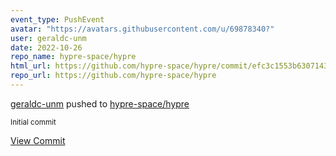 ```yaml
---
event_type: PushEvent
avatar: "https://avatars.githubusercontent.com/u/69878340?"
user: geraldc-unm
date: 2022-10-26
repo_name: hypre-space/hypre
html_url: https://github.com/hypre-space/hypre/commit/efc3c1553b6307143cd1882952fe1035b18ef00a
repo_url: https://github.com/hypre-space/hypre
---
```


<a href='https://github.com/geraldc-unm' target='_blank'>geraldc-unm</a> pushed to <a href='https://github.com/hypre-space/hypre' target='_blank'>hypre-space/hypre</a>

<small>Initial commit</small>

<a href='https://github.com/hypre-space/hypre/commit/efc3c1553b6307143cd1882952fe1035b18ef00a' target='_blank'>View Commit</a>